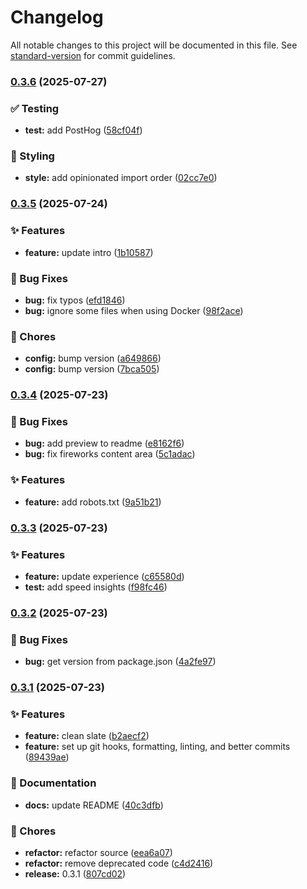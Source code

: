 # Changelog

All notable changes to this project will be documented in this file. See [standard-version](https://github.com/conventional-changelog/standard-version) for commit guidelines.

### [0.3.6](https://github.com/engelde/portfolio/compare/v0.3.5...v0.3.6) (2025-07-27)


### ✅ Testing

* **test:** add PostHog ([58cf04f](https://github.com/engelde/portfolio/commit/58cf04f532a20983a1c8355dd14cf09f02fbc8e9))


### 💄 Styling

* **style:** add opinionated import order ([02cc7e0](https://github.com/engelde/portfolio/commit/02cc7e004abb61e626ce36ce327c3e4aadb6525f))

### [0.3.5](https://github.com/engelde/portfolio/compare/v0.3.4...v0.3.5) (2025-07-24)

### ✨ Features

- **feature:** update intro ([1b10587](https://github.com/engelde/portfolio/commit/1b10587283f0eca338f6c1915d1b287340399722))

### 🐛 Bug Fixes

- **bug:** fix typos ([efd1846](https://github.com/engelde/portfolio/commit/efd1846156fa8f6e36996803e03421891918334e))
- **bug:** ignore some files when using Docker ([98f2ace](https://github.com/engelde/portfolio/commit/98f2ace5551884bd7b8414d4ed2d74d5e15d3cb1))

### 🚚 Chores

- **config:** bump version ([a649866](https://github.com/engelde/portfolio/commit/a6498665dba27023d8f23f1524abe5092a5a7856))
- **config:** bump version ([7bca505](https://github.com/engelde/portfolio/commit/7bca5051a3964303a4e95168aa78a372ef861e83))

### [0.3.4](https://github.com/engelde/portfolio/compare/v0.3.3...v0.3.4) (2025-07-23)

### 🐛 Bug Fixes

- **bug:** add preview to readme ([e8162f6](https://github.com/engelde/portfolio/commit/e8162f656656900cbb97cdfa8fd88cbbb88db5c7))
- **bug:** fix fireworks content area ([5c1adac](https://github.com/engelde/portfolio/commit/5c1adac4e546cc461b6bbd5c8694e9d8af59d059))

### ✨ Features

- **feature:** add robots.txt ([9a51b21](https://github.com/engelde/portfolio/commit/9a51b21dc9d6a4a02450082eab78971dd9343d49))

### [0.3.3](https://github.com/engelde/portfolio/compare/v0.3.2...v0.3.3) (2025-07-23)

### ✨ Features

- **feature:** update experience ([c65580d](https://github.com/engelde/portfolio/commit/c65580d777a26a038fa9f8f2918d94543ba1bd00))
- **test:** add speed insights ([f98fc46](https://github.com/engelde/portfolio/commit/f98fc465a59c787fd8ac76a5ac7a28c8e5b23f7e))

### [0.3.2](https://github.com/engelde/portfolio/compare/v0.3.1...v0.3.2) (2025-07-23)

### 🐛 Bug Fixes

- **bug:** get version from package.json ([4a2fe97](https://github.com/engelde/portfolio/commit/4a2fe97871571bb67cc645d67875671193a0f3e4))

### [0.3.1](https://github.com/engelde/portfolio/compare/v0.2.6...v0.3.1) (2025-07-23)

### ✨ Features

- **feature:** clean slate ([b2aecf2](https://github.com/engelde/portfolio/commit/b2aecf256b9459c07d56bd51b98f8eb45ce708d7))
- **feature:** set up git hooks, formatting, linting, and better commits ([89439ae](https://github.com/engelde/portfolio/commit/89439aec404241eb8a65b2862b9f6283da7dc41d))

### 📝 Documentation

- **docs:** update README ([40c3dfb](https://github.com/engelde/portfolio/commit/40c3dfbf9b74f1f44ebafaceec19ae93cb743e52))

### 🚚 Chores

- **refactor:** refactor source ([eea6a07](https://github.com/engelde/portfolio/commit/eea6a07786e07aa3e7cb9c3dc43320124daf64bc))
- **refactor:** remove deprecated code ([c4d2416](https://github.com/engelde/portfolio/commit/c4d2416f8b18af0babf3880160e22debf23ee61e))
- **release:** 0.3.1 ([807cd02](https://github.com/engelde/portfolio/commit/807cd028d754ade35f40fab9389a4cd3d8d97e69))
